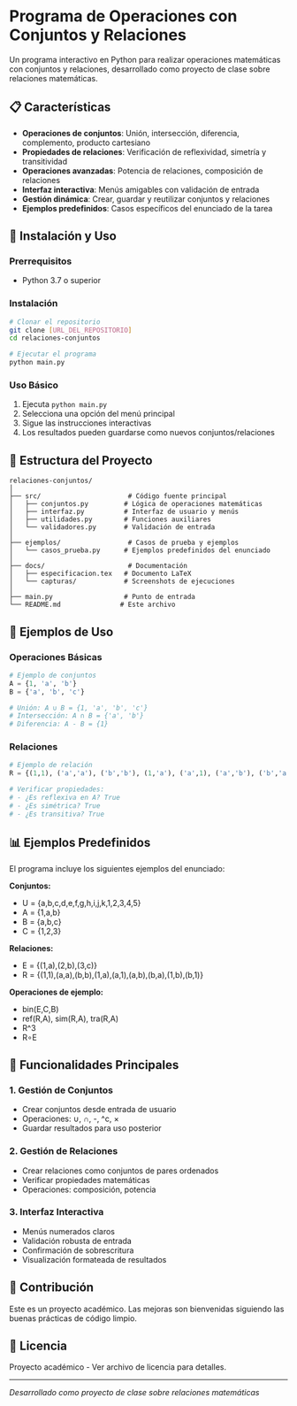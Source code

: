 # Programa de Operaciones con Conjuntos y Relaciones

Un programa interactivo en Python para realizar operaciones matemáticas con conjuntos y relaciones, desarrollado como proyecto de clase sobre relaciones matemáticas.

## 📋 Características

- **Operaciones de conjuntos**: Unión, intersección, diferencia, complemento, producto cartesiano
- **Propiedades de relaciones**: Verificación de reflexividad, simetría y transitividad
- **Operaciones avanzadas**: Potencia de relaciones, composición de relaciones
- **Interfaz interactiva**: Menús amigables con validación de entrada
- **Gestión dinámica**: Crear, guardar y reutilizar conjuntos y relaciones
- **Ejemplos predefinidos**: Casos específicos del enunciado de la tarea

## 🚀 Instalación y Uso

### Prerrequisitos
- Python 3.7 o superior

### Instalación
```bash
# Clonar el repositorio
git clone [URL_DEL_REPOSITORIO]
cd relaciones-conjuntos

# Ejecutar el programa
python main.py
```

### Uso Básico
1. Ejecuta `python main.py`
2. Selecciona una opción del menú principal
3. Sigue las instrucciones interactivas
4. Los resultados pueden guardarse como nuevos conjuntos/relaciones

## 📁 Estructura del Proyecto

```
relaciones-conjuntos/
│
├── src/                      # Código fuente principal
│   ├── conjuntos.py         # Lógica de operaciones matemáticas
│   ├── interfaz.py          # Interfaz de usuario y menús
│   ├── utilidades.py        # Funciones auxiliares
│   └── validadores.py       # Validación de entrada
│
├── ejemplos/                 # Casos de prueba y ejemplos
│   └── casos_prueba.py      # Ejemplos predefinidos del enunciado
│
├── docs/                     # Documentación
│   ├── especificacion.tex   # Documento LaTeX
│   └── capturas/            # Screenshots de ejecuciones
│
├── main.py                  # Punto de entrada
└── README.md               # Este archivo
```

## 🔧 Ejemplos de Uso

### Operaciones Básicas
```python
# Ejemplo de conjuntos
A = {1, 'a', 'b'}
B = {'a', 'b', 'c'}

# Unión: A ∪ B = {1, 'a', 'b', 'c'}
# Intersección: A ∩ B = {'a', 'b'}
# Diferencia: A - B = {1}
```

### Relaciones
```python
# Ejemplo de relación
R = {(1,1), ('a','a'), ('b','b'), (1,'a'), ('a',1), ('a','b'), ('b','a'), (1,'b'), ('b',1)}

# Verificar propiedades:
# - ¿Es reflexiva en A? True
# - ¿Es simétrica? True  
# - ¿Es transitiva? True
```

## 📊 Ejemplos Predefinidos

El programa incluye los siguientes ejemplos del enunciado:

**Conjuntos:**
- U = {a,b,c,d,e,f,g,h,i,j,k,1,2,3,4,5}
- A = {1,a,b}
- B = {a,b,c}
- C = {1,2,3}

**Relaciones:**
- E = {(1,a),(2,b),(3,c)}
- R = {(1,1),(a,a),(b,b),(1,a),(a,1),(a,b),(b,a),(1,b),(b,1)}

**Operaciones de ejemplo:**
- bin(E,C,B)
- ref(R,A), sim(R,A), tra(R,A)
- R^3
- R∘E

## 🎯 Funcionalidades Principales

### 1. Gestión de Conjuntos
- Crear conjuntos desde entrada de usuario
- Operaciones: ∪, ∩, -, ^c, ×
- Guardar resultados para uso posterior

### 2. Gestión de Relaciones  
- Crear relaciones como conjuntos de pares ordenados
- Verificar propiedades matemáticas
- Operaciones: composición, potencia

### 3. Interfaz Interactiva
- Menús numerados claros
- Validación robusta de entrada
- Confirmación de sobrescritura
- Visualización formateada de resultados


## 🤝 Contribución

Este es un proyecto académico. Las mejoras son bienvenidas siguiendo las buenas prácticas de código limpio.

## 📄 Licencia

Proyecto académico - Ver archivo de licencia para detalles.

---
*Desarrollado como proyecto de clase sobre relaciones matemáticas*
